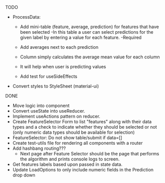 TODO

-   ProcessData:

    -   Add mini-table (feature, average, prediction) for features that have been selected
        -In this table a user can select predictions for the given label
        by entering a value for each feature.
        -Required

    -   Add averages next to each prediction
    -   Column simply calculates the average mean value for each column
    -   It will help when user is predicting values

    -   Add test for useSideEffects

-   Convert styles to StyleSheet (material-ui)

DONE

-   Move logic into component
-   Convert useState into useReducer.
-   Implement useActions pattern on reducer.
-   Create FeatureSelector Form to list "features" along with their
    data types and a check to indicate whether they should be selected
    or not (only numeric data types should be available for selection)
-   FeatureSelector: Do not show table/submit if data=[]
-   Create test-utils file for rendering all components with a router
-   Add hashbang routing???
    -   Next page after Feature Selector should be the page that performs the
        algorithm and prints console logs to screen.
-   Get features labels based upon passed in state data.
-   Update LoadOptions to only include numeric fields in the Prediction drop down
